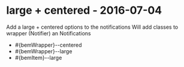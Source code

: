 # large + centered - 2016-07-04
Add a large + centered options to the notifications
Will add classes to wrapper (Notifier) an Notifications
- #{bemWrapper}--centered
- #{bemWrapper}--large
- #{bemItem}--large
